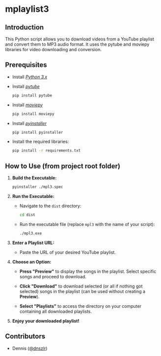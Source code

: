 # mplaylist3

## Introduction

This Python script allows you to download videos from a YouTube playlist and convert them to MP3 audio format. It uses the pytube and moviepy libraries for video downloading and conversion.

## Prerequisites

- Install [*Python 3.x*](https://www.python.org/downloads/)
- Install [*pytube*](https://pypi.org/project/pytube/)
    ```bash
    pip install pytube
    ```
- Install [*moviepy*](https://pypi.org/project/moviepy/)
    ```bash
    pip install moviepy
    ```

- Install [*pyinstaller*](https://pypi.org/project/pyinstaller/)
    ```bash
    pip install pyinstaller
    ```

- Install the required libraries:

    ```bash
    pip install -r requirements.txt
    ```

## How to Use (from project root folder)

1. **Build the Executable:**

    ```bash
    pyinstaller ./mpl3.spec
    ```

2. **Run the Executable:**

   - Navigate to the `dist` directory:

     ```bash
     cd dist
     ```

   - Run the executable file (replace `mpl3` with the name of your script):

     ```bash
     ./mpl3.exe
     ```

3. **Enter a Playlist URL:**

   - Paste the URL of your desired YouTube playlist.

4. **Choose an Option:**

   - **Press "Preview"** to display the songs in the playlist. Select specific songs and proceed to download.

   - **Click "Download"** to download selected (or all if nothing got selected) songs in the playlist (can be used without creating a **Preview**).

   - **Select "Playlists"** to access the directory on your computer containing all downloaded playlists.

5. **Enjoy your downloaded playlist!**

## Contributors

- Dennis ([@dnszlr](https://github.com/dnszlr))